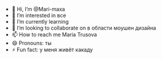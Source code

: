 - 👋 Hi, I’m @Mari-maxa
- 👀 I’m interested in все
- 🌱 I’m currently learning 
- 💞️ I’m looking to collaborate on в области моушен дизайна
- 📫 How to reach me Maria Trusova
- 😄 Pronouns: ты
- ⚡ Fun fact: у меня живёт какаду

<!---
Mari-maxa/Mari-maxa is a ✨ special ✨ repository because its `README.md` (this file) appears on your GitHub profile.
You can click the Preview link to take a look at your changes.
--->
